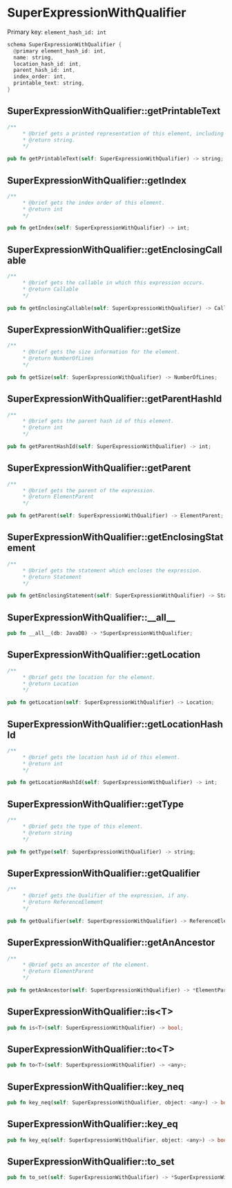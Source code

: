 # SuperExpressionWithQualifier

Primary key: `element_hash_id: int`

```rust
schema SuperExpressionWithQualifier {
  @primary element_hash_id: int,
  name: string,
  location_hash_id: int,
  parent_hash_id: int,
  index_order: int,
  printable_text: string,
}
```
## SuperExpressionWithQualifier::getPrintableText

```rust
/**
     * @brief gets a printed representation of this element, including its structure where applicable.
     * @return string.
     */
```
```rust
pub fn getPrintableText(self: SuperExpressionWithQualifier) -> string;
```
## SuperExpressionWithQualifier::getIndex

```rust
/**
     * @brief gets the index order of this element.
     * @return int
     */
```
```rust
pub fn getIndex(self: SuperExpressionWithQualifier) -> int;
```
## SuperExpressionWithQualifier::getEnclosingCallable

```rust
/**
     * @brief gets the callable in which this expression occurs.
     * @return Callable 
     */
```
```rust
pub fn getEnclosingCallable(self: SuperExpressionWithQualifier) -> Callable;
```
## SuperExpressionWithQualifier::getSize

```rust
/**
     * @brief gets the size information for the element.
     * @return NumberOfLines
     */
```
```rust
pub fn getSize(self: SuperExpressionWithQualifier) -> NumberOfLines;
```
## SuperExpressionWithQualifier::getParentHashId

```rust
/**
     * @brief gets the parent hash id of this element.
     * @return int
     */
```
```rust
pub fn getParentHashId(self: SuperExpressionWithQualifier) -> int;
```
## SuperExpressionWithQualifier::getParent

```rust
/**
     * @brief gets the parent of the expression.
     * @return ElementParent 
     */
```
```rust
pub fn getParent(self: SuperExpressionWithQualifier) -> ElementParent;
```
## SuperExpressionWithQualifier::getEnclosingStatement

```rust
/**
     * @brief gets the statement which encloses the expression.
     * @return Statement 
     */
```
```rust
pub fn getEnclosingStatement(self: SuperExpressionWithQualifier) -> Statement;
```
## SuperExpressionWithQualifier::\_\_all\_\_

```rust
pub fn __all__(db: JavaDB) -> *SuperExpressionWithQualifier;
```
## SuperExpressionWithQualifier::getLocation

```rust
/**
     * @brief gets the location for the element.
     * @return Location
     */
```
```rust
pub fn getLocation(self: SuperExpressionWithQualifier) -> Location;
```
## SuperExpressionWithQualifier::getLocationHashId

```rust
/**
     * @brief gets the location hash id of this element.
     * @return int
     */
```
```rust
pub fn getLocationHashId(self: SuperExpressionWithQualifier) -> int;
```
## SuperExpressionWithQualifier::getType

```rust
/**
     * @brief gets the type of this element.
     * @return string
     */
```
```rust
pub fn getType(self: SuperExpressionWithQualifier) -> string;
```
## SuperExpressionWithQualifier::getQualifier

```rust
/**
     * @brief gets the Qualifier of the expression, if any.
     * @return ReferenceElement 
     */
```
```rust
pub fn getQualifier(self: SuperExpressionWithQualifier) -> ReferenceElement;
```
## SuperExpressionWithQualifier::getAnAncestor

```rust
/**
     * @brief gets an ancestor of the element.
     * @return ElementParent 
     */
```
```rust
pub fn getAnAncestor(self: SuperExpressionWithQualifier) -> *ElementParent;
```
## SuperExpressionWithQualifier::is\<T\>

```rust
pub fn is<T>(self: SuperExpressionWithQualifier) -> bool;
```
## SuperExpressionWithQualifier::to\<T\>

```rust
pub fn to<T>(self: SuperExpressionWithQualifier) -> <any>;
```
## SuperExpressionWithQualifier::key\_neq

```rust
pub fn key_neq(self: SuperExpressionWithQualifier, object: <any>) -> bool;
```
## SuperExpressionWithQualifier::key\_eq

```rust
pub fn key_eq(self: SuperExpressionWithQualifier, object: <any>) -> bool;
```
## SuperExpressionWithQualifier::to\_set

```rust
pub fn to_set(self: SuperExpressionWithQualifier) -> *SuperExpressionWithQualifier;
```
